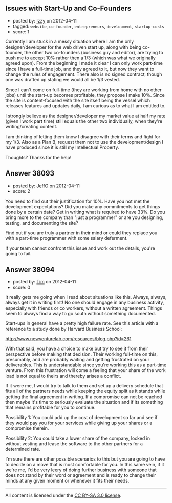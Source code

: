 ## Issues with Start-Up and Co-Founders

- posted by: [Izzy](https://stackexchange.com/users/-1/17440-izzy) on 2012-04-11
- tagged: `website`, `co-founder`, `entrepreneurs`, `development`, `startup-costs`
- score: 1

Currently I am stuck in a messy situation where I am the only designer/developer for the web driven start up, along with being co-founder, the other two co-founders (business guy and editor), are trying to push me to accept 10% rather then a 1/3 (which was what we originally agreed upon). From the beginning I made it clear I can only work part-time since I have a full-time job, and they agreed to it, but now they want to change the rules of engagement. There also is no signed contract, though one was drafted up stating we would all be 1/3 vested.

Since I can't come on full-time (they are working from home with no other jobs) until the start-up becomes profitable, they propose I make 10%. Since the site is content-focused with the site itself being the vessel which releases features and updates daily, I am curious as to what I am entitled to.

I strongly believe as the designer/developer my market value at half my rate (given I work part time) still equals the other two individually, when they're writing/creating content. 

I am thinking of letting them know I disagree with their terms and fight for my 1/3. Also as a Plan B, request them not to use the development/design I have produced since it is still my Intellectual Property. 

Thoughts? Thanks for the help!


## Answer 38093

- posted by: [JeffO](https://stackexchange.com/users/-1/1796-jeffo) on 2012-04-11
- score: 2

You need to find out their justification for 10%. Have you not met the development expectations? Did you make any commitments to get things done by a certain date? Get in writing what is required to have 33%. Do you bring more to the company than "just a programmer" or are you designing, testing, and documenting the site?

Find out if you are truly a partner in their mind or could they replace you with a part-time programmer with some salary deferment.

If your team cannot confront this issue and work out the details, you're going to fail.


## Answer 38094

- posted by: [Tim](https://stackexchange.com/users/-1/14914-tim) on 2012-04-11
- score: 0

It really gets me going when I read about situations like this. Always, always, always get it in writing first! No one should engage in any business activity, especially with friends or co workers, without a written agreement. Things seem to always find a way to go south without something documented. 

Start-ups in general have a pretty high failure rate. See this article with a reference to a study done by Harvard Business School: 

http://www.newventurelab.com/resources/blog.php?id=261

With that said, you have a choice to make but try to see it from their perspective before making that decision. Their working full-time on this, presumably, and are probably waiting and getting frustrated on your deliverables. This is understandable since you're working this as a part-time venture. From this frustration will come a feeling that your share of the work load is not equal to theirs and thereby arises a conflict. 

If it were me, I would try to talk to them and set up a delivery schedule that fits all of the partners needs while keeping the equity split as it stands while getting the final agreement in writing. If a compromise can not be reached then maybe it's time to seriously evaluate the situation and if its something that remains profitable for you to continue. 

Possibility 1: You could add up the cost of development so far and see if they would pay you for your services while giving up your shares or a compromise therein. 

Possibility 2: You could take a lower share of the company, locked in without vesting and lease the software to the other partners for a determined rate. 

I'm sure there are other possible scenarios to this but you are going to have to decide on a move that is most comfortable for you. In this same vein, if it we're me, I'd be very leery of doing further business with someone that does not stand by their word or agreement and is ready to change their minds at any given moment or whenever it fits their needs. 






---

All content is licensed under the [CC BY-SA 3.0 license](https://creativecommons.org/licenses/by-sa/3.0/).
